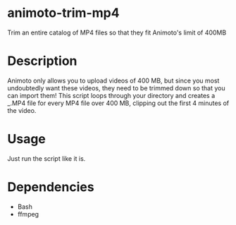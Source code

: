 # animoto-trim-mp4
Trim an entire catalog of MP4 files so that they fit Animoto's limit of 400MB

# Description
Animoto only allows you to upload videos of 400 MB, but since you most undoubtedly want these videos, they need to be trimmed down so that you can import them! This script loops through your directory and creates a _.MP4 file for every MP4 file over 400 MB, clipping out the first 4 minutes of the video.

# Usage
Just run the script like it is.

# Dependencies
- Bash
- ffmpeg
